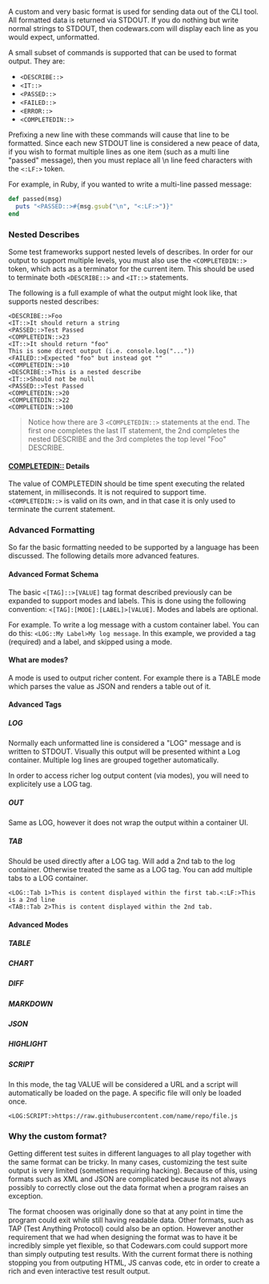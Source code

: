 A custom and very basic format is used for sending data out of the CLI tool. All formatted data is returned via STDOUT. 
If you do nothing but write normal strings to STDOUT, then codewars.com will display each line as you would expect, unformatted.

A small subset of commands is supported that can be used to format output. They are:

- `<DESCRIBE::>`
- `<IT::>`
- `<PASSED::>`
- `<FAILED::>`
- `<ERROR::>`
- `<COMPLETEDIN::>`

Prefixing a new line with these commands will cause that line to be formatted. 
Since each new STDOUT line is considered a new peace of data, if you wish to format multiple lines as one 
item (such as a multi line "passed" message), then you must replace all \n line feed characters with the `<:LF:>` token.

For example, in Ruby, if you wanted to write a multi-line passed message:

```ruby
def passed(msg)
  puts "<PASSED::>#{msg.gsub("\n", "<:LF:>")}"
end
```

### Nested Describes

Some test frameworks support nested levels of describes. In order for our output to support multiple levels, 
you must also use the `<COMPLETEDIN::>` token, which acts as a terminator for the current item. This should be used 
to terminate both `<DESCRIBE::>` and `<IT::>` statements.

The following is a full example of what the output might look like, that supports nested describes:

```
<DESCRIBE::>Foo
<IT::>It should return a string
<PASSED::>Test Passed
<COMPLETEDIN::>23
<IT::>It should return "foo" 
This is some direct output (i.e. console.log("..."))
<FAILED::>Expected "foo" but instead got ""
<COMPLETEDIN::>10
<DESCRIBE::>This is a nested describe
<IT::>Should not be null
<PASSED::>Test Passed
<COMPLETEDIN::>20
<COMPLETEDIN::>22
<COMPLETEDIN::>100
```

> Notice how there are 3 `<COMPLETEDIN::>` statements at the end. The first one completes the last IT
statement, the 2nd completes the nested DESCRIBE and the 3rd completes the top level "Foo" DESCRIBE.

#### <COMPLETEDIN::> Details

The value of COMPLETEDIN should be time spent executing the related statement, in milliseconds. It is not required
to support time. `<COMPLETEDIN::>` is valid on its own, and in that case it is only used to terminate the current statement.
 
### Advanced Formatting

So far the basic formatting needed to be supported by a language has been discussed. The following
details more advanced features.

#### Advanced Format Schema
The basic `<[TAG]::>[VALUE]` tag format described previously can be expanded to support modes and labels. 
This is done using the following convention: `<[TAG]:[MODE]:[LABEL]>[VALUE]`. Modes and labels are optional.

For example. To write a log message with a custom container label. You can do this: `<LOG::My Label>My log message`.
In this example, we provided a tag (required) and a label, and skipped using a mode. 
 
#### What are modes?
A mode is used to output richer content. For example there is a TABLE mode which parses the value as JSON and renders a 
table out of it.

#### Advanced Tags

##### LOG
Normally each unformatted line is considered a "LOG" message and is written to STDOUT. Visually this
output will be presented withint a Log container. Multiple log lines are grouped together automatically.

In order to access richer log output content (via modes), you will need to explicitely use a LOG tag. 

##### OUT
Same as LOG, however it does not wrap the output within a container UI.

##### TAB
Should be used directly after a LOG tag. Will add a 2nd tab to the log container. Otherwise treated the
same as a LOG tag. You can add multiple tabs to a LOG container.

```
<LOG::Tab 1>This is content displayed within the first tab.<:LF:>This is a 2nd line
<TAB::Tab 2>This is content displayed within the 2nd tab.
```

#### Advanced Modes

##### TABLE
##### CHART
##### DIFF
##### MARKDOWN
##### JSON
##### HIGHLIGHT
##### SCRIPT

In this mode, the tag VALUE will be considered a URL and a script will automatically be
loaded on the page. A specific file will only be loaded once.

```
<LOG:SCRIPT:>https://raw.githubusercontent.com/name/repo/file.js
```


### Why the custom format?

Getting different test suites in different languages to all play together with the same format can be tricky. In many cases, 
customizing the test suite output is very limited (sometimes requiring hacking). Because of this, using formats such as 
XML and JSON are complicated because its not always possibly to correctly close out the data format when a program raises an exception. 

The format choosen was originally done so that at any point in time the program could exit while still having readable data.
Other formats, such as TAP (Test Anything Protocol) could also be an option. However another requirement that we had when
designing the format was to have it be incredibly simple yet flexible, so that Codewars.com could support more than simply
outputing test results. With the current format there is nothing stopping you from outputing HTML, JS canvas code, etc in order
to create a rich and even interactive test result output.